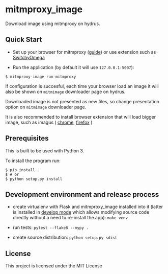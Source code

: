 # mitmproxy_image

Download image using mitmproxy on hydrus.


## Quick Start

- Set up your browser for mitmproxy ([guide](https://docs.mitmproxy.org/stable/overview-getting-started/)) or
use extension such as [SwitchyOmega](https://github.com/FelisCatus/SwitchyOmega)

- Run the application (by default it will use `127.0.0.1:5007`):

```console
$ mitmproxy-image run-mitmproxy
```

If configuration is succesful, 
each time your browser load an image
it will also be shown on `mitmimage` downloader page on hydrus.

Downloaded image is not presented as new files,
so change presentation option on `mitmimage` downloader page.

It is also recommended to install browser extension that will load bigger image,
such as imagus (
[chrome](https://chrome.google.com/webstore/detail/imagus/immpkjjlgappgfkkfieppnmlhakdmaab?hl=en),
[firefox](https://addons.mozilla.org/en-US/firefox/addon/imagus/)
)

## Prerequisites

This is built to be used with Python 3.

To install the program run:

```console
$ pip install .
$ # or
$ python setup.py install
```


## Development environment and release process

 - create virtualenv with Flask and mitmproxy_image installed into it (latter is installed in
   [develop mode](http://setuptools.readthedocs.io/en/latest/setuptools.html#development-mode) which allows
   modifying source code directly without a need to re-install the app): `make venv`

 - run tests: `pytest --flake8 --mypy .`

 - create source distribution: `python setup.py sdist`

 ## License

This project is licensed under the MIT License
